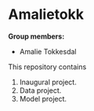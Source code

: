 # Amalietokk

**Group members:**
- Amalie Tokkesdal

This repository contains  
1. Inaugural project. 
2. Data project. 
3. Model project. 
